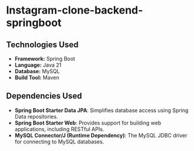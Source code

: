 # Instagram-clone-backend-springboot



## Technologies Used

- **Framework:** Spring Boot
- **Language:** Java 21
- **Database:** MySQL
- **Build Tool:** Maven

## Dependencies Used

- **Spring Boot Starter Data JPA**: Simplifies database access using Spring Data repositories.
- **Spring Boot Starter Web**: Provides support for building web applications, including RESTful APIs.
- **MySQL Connector/J (Runtime Dependency)**: The MySQL JDBC driver for connecting to MySQL databases.
